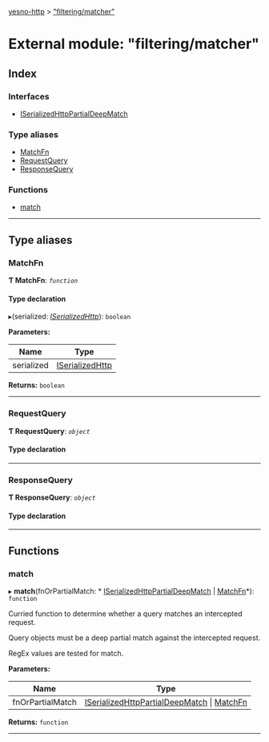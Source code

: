 [yesno-http](../README.md) > ["filtering/matcher"](../modules/_filtering_matcher_.md)

# External module: "filtering/matcher"

## Index

### Interfaces

* [ISerializedHttpPartialDeepMatch](../interfaces/_filtering_matcher_.iserializedhttppartialdeepmatch.md)

### Type aliases

* [MatchFn](_filtering_matcher_.md#matchfn)
* [RequestQuery](_filtering_matcher_.md#requestquery)
* [ResponseQuery](_filtering_matcher_.md#responsequery)

### Functions

* [match](_filtering_matcher_.md#match)

---

## Type aliases

<a id="matchfn"></a>

###  MatchFn

**Ƭ MatchFn**: *`function`*

#### Type declaration
▸(serialized: *[ISerializedHttp](../interfaces/_http_serializer_.iserializedhttp.md)*): `boolean`

**Parameters:**

| Name | Type |
| ------ | ------ |
| serialized | [ISerializedHttp](../interfaces/_http_serializer_.iserializedhttp.md) |

**Returns:** `boolean`

___
<a id="requestquery"></a>

###  RequestQuery

**Ƭ RequestQuery**: *`object`*

#### Type declaration

___
<a id="responsequery"></a>

###  ResponseQuery

**Ƭ ResponseQuery**: *`object`*

#### Type declaration

___

## Functions

<a id="match"></a>

###  match

▸ **match**(fnOrPartialMatch: * [ISerializedHttpPartialDeepMatch](../interfaces/_filtering_matcher_.iserializedhttppartialdeepmatch.md) &#124; [MatchFn](_filtering_matcher_.md#matchfn)*): `function`

Curried function to determine whether a query matches an intercepted request.

Query objects must be a deep partial match against the intercepted request.

RegEx values are tested for match.

**Parameters:**

| Name | Type |
| ------ | ------ |
| fnOrPartialMatch |  [ISerializedHttpPartialDeepMatch](../interfaces/_filtering_matcher_.iserializedhttppartialdeepmatch.md) &#124; [MatchFn](_filtering_matcher_.md#matchfn)|

**Returns:** `function`

___

